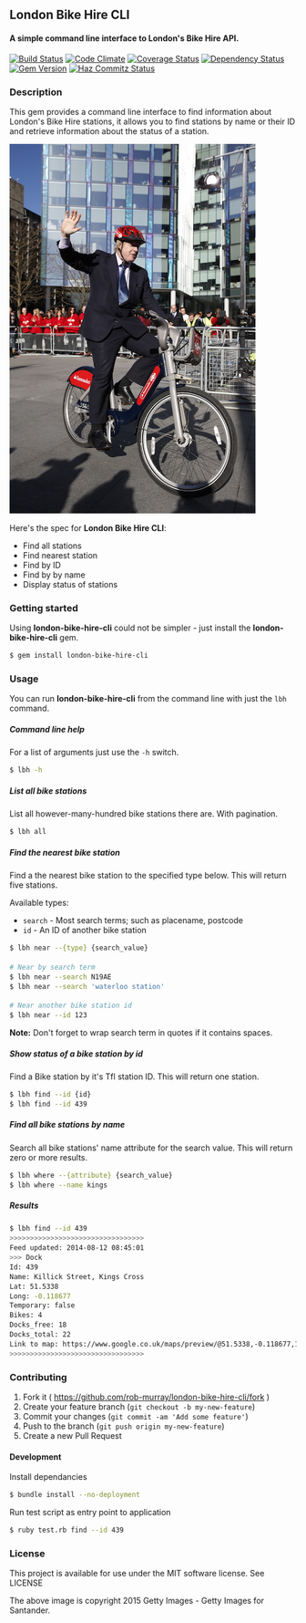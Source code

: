 ## London Bike Hire CLI

#### A simple command line interface to London's Bike Hire API.

[![Build Status](https://travis-ci.org/rob-murray/london-bike-hire-cli.svg?branch=master)](https://travis-ci.org/rob-murray/london-bike-hire-cli)
[![Code Climate](https://codeclimate.com/github/rob-murray/london-bike-hire-cli.png)](https://codeclimate.com/github/rob-murray/london-bike-hire-cli)
[![Coverage Status](https://coveralls.io/repos/rob-murray/london-bike-hire-cli/badge.png)](https://coveralls.io/r/rob-murray/london-bike-hire-cli)
[![Dependency Status](https://gemnasium.com/rob-murray/ferver.svg)](https://gemnasium.com/rob-murray/london-bike-hire-cli)
[![Gem Version](https://badge.fury.io/rb/london-bike-hire-cli.svg)](http://badge.fury.io/rb/london-bike-hire-cli)
[![Haz Commitz Status](http://haz-commitz.herokuapp.com/repos/rob-murray/london-bike-hire-cli.svg)](http://haz-commitz.herokuapp.com/repos/rob-murray/london-bike-hire-cli)


### Description

This gem provides a command line interface to find information about London's Bike Hire stations, it allows you to find stations by name or their ID and retrieve information about the status of a station.

![Boris](boris-on-a-bike_med.jpg?raw=true "Boris Johnson on a bike")

Here's the spec for **London Bike Hire CLI**:

* Find all stations
* Find nearest station
* Find by ID
* Find by by name
* Display status of stations


### Getting started

Using **london-bike-hire-cli** could not be simpler - just install the **london-bike-hire-cli** gem.

```bash
$ gem install london-bike-hire-cli
```


### Usage

You can run **london-bike-hire-cli** from the command line with just the `lbh` command.

##### Command line help

For a list of arguments just use the `-h` switch.

```bash
$ lbh -h
````

##### List all bike stations

List all however-many-hundred bike stations there are. With pagination.

```bash
$ lbh all
````

##### Find the nearest bike station

Find a the nearest bike station to the specified type below. This will return five stations.

Available types:

* `search` - Most search terms; such as placename, postcode
* `id` - An ID of another bike station

```bash
$ lbh near --{type} {search_value}

# Near by search term
$ lbh near --search N19AE
$ lbh near --search 'waterloo station'

# Near another bike station id
$ lbh near --id 123
```

**Note:** Don't forget to wrap search term in quotes if it contains spaces.

##### Show status of a bike station by id

Find a Bike station by it's Tfl station ID. This will return one station.

```bash
$ lbh find --id {id}
$ lbh find --id 439
````

##### Find all bike stations by name

Search all bike stations' name attribute for the search value. This will return zero or more results.

```bash
$ lbh where --{attribute} {search_value}
$ lbh where --name kings
````

##### Results

```bash
$ lbh find --id 439
>>>>>>>>>>>>>>>>>>>>>>>>>>>>>>>>>
Feed updated: 2014-08-12 08:45:01
>>> Dock
Id: 439
Name: Killick Street, Kings Cross
Lat: 51.5338
Long: -0.118677
Temporary: false
Bikes: 4
Docks_free: 18
Docks_total: 22
Link to map: https://www.google.co.uk/maps/preview/@51.5338,-0.118677,17z
>>>>>>>>>>>>>>>>>>>>>>>>>>>>>>>>>
```

### Contributing

1. Fork it ( https://github.com/rob-murray/london-bike-hire-cli/fork )
2. Create your feature branch (`git checkout -b my-new-feature`)
3. Commit your changes (`git commit -am 'Add some feature'`)
4. Push to the branch (`git push origin my-new-feature`)
5. Create a new Pull Request

#### Development

Install dependancies

```bash
$ bundle install --no-deployment
```

Run test script as entry point to application

```bash
$ ruby test.rb find --id 439
```


### License

This project is available for use under the MIT software license.
See LICENSE

The above image is copyright 2015 Getty Images - Getty Images for Santander.
